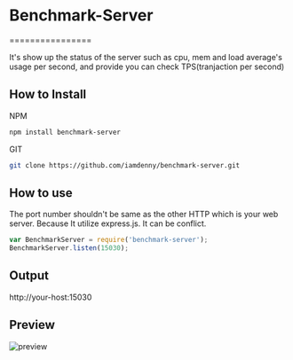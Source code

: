 # Benchmark-Server
================

It's show up the status of the server such as cpu, mem and load average's usage per second, and provide you can check TPS(tranjaction per second)

## How to Install

NPM
```bash
npm install benchmark-server
```

GIT
```bash
git clone https://github.com/iamdenny/benchmark-server.git
```

## How to use

The port number shouldn't be same as the other HTTP which is your web server. Because It utilize express.js. It can be conflict.

```js
var BenchmarkServer = require('benchmark-server');
BenchmarkServer.listen(15030);
```

## Output

http://your-host:15030

## Preview
![preview](https://github.com/iamdenny/benchmark-server/raw/master/images/benchmark.jpg)